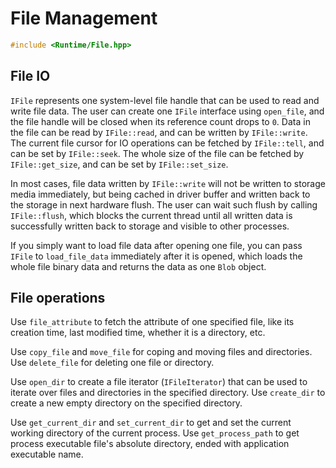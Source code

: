 # File Management

```c++
#include <Runtime/File.hpp>
```

## File IO

`IFile` represents one system-level file handle that can be used to read and write file data. The user can create one `IFile` interface using `open_file`, and the file handle will be closed when its reference count drops to `0`. Data in the file can be read by `IFile::read`, and can be written by `IFile::write`. The current file cursor for IO operations can be fetched by `IFile::tell`, and can be set by `IFile::seek`. The whole size of the file can be fetched by `IFile::get_size`, and can be set by `IFile::set_size`.

In most cases, file data written by `IFile::write` will not be written to storage media immediately, but being cached in driver buffer and written back to the storage in next hardware flush. The user can wait such flush by calling `IFile::flush`, which blocks the current thread until all written data is successfully written back to storage and visible to other processes.

If you simply want to load file data after opening one file, you can pass `IFile` to `load_file_data` immediately after it is opened, which loads the whole file binary data and returns the data as one `Blob` object.

## File operations

Use `file_attribute` to fetch the attribute of one specified file, like its creation time, last modified time, whether it is a directory, etc. 

Use `copy_file` and `move_file` for coping and moving files and directories. Use `delete_file` for deleting one file or directory.

Use `open_dir` to create a file iterator (`IFileIterator`) that can be used to iterate over files and directories in the specified directory. Use `create_dir` to create a new empty directory on the specified directory.

Use `get_current_dir` and `set_current_dir` to get and set the current working directory of the current process. Use `get_process_path` to get process executable file's absolute directory, ended with application executable name.

